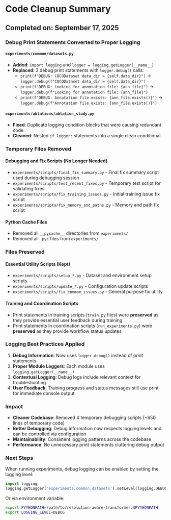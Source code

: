# Code Cleanup Summary

## Completed on: September 17, 2025

### Debug Print Statements Converted to Proper Logging

#### `experiments/common/datasets.py`
- **Added**: `import logging` and `logger = logging.getLogger(__name__)`
- **Replaced**: 3 debug print statements with `logger.debug()` calls:
  - `print(f"DEBUG: COCODataset data_dir = {self.data_dir}")` → `logger.debug(f"COCODataset data_dir = {self.data_dir}")`
  - `print(f"DEBUG: Looking for annotation file: {ann_file}")` → `logger.debug(f"Looking for annotation file: {ann_file}")`
  - `print(f"DEBUG: Annotation file exists: {ann_file.exists()}")` → `logger.debug(f"Annotation file exists: {ann_file.exists()}")`

#### `experiments/ablations/ablation_study.py`
- **Fixed**: Duplicate logging condition blocks that were causing redundant code
- **Cleaned**: Nested `if logger:` statements into a single clean conditional

### Temporary Files Removed

#### Debugging and Fix Scripts (No Longer Needed)
- `experiments/scripts/final_fix_summary.py` - Final fix summary script used during debugging session
- `experiments/scripts/test_recent_fixes.py` - Temporary test script for validating fixes
- `experiments/scripts/fix_training_issues.py` - Initial training issue fix script
- `experiments/scripts/fix_memory_and_paths.py` - Memory and path fix script

#### Python Cache Files
- Removed all `__pycache__` directories from `experiments/`
- Removed all `.pyc` files from `experiments/`

### Files Preserved

#### Essential Utility Scripts (Kept)
- `experiments/scripts/setup_*.py` - Dataset and environment setup scripts
- `experiments/scripts/update_*.py` - Configuration update scripts  
- `experiments/scripts/fix_common_issues.py` - General purpose fix utility

#### Training and Coordination Scripts
- Print statements in training scripts (`train.py` files) were **preserved** as they provide essential user feedback during training
- Print statements in coordination scripts (`run_experiments.py`) were **preserved** as they provide workflow status updates

### Logging Best Practices Applied

1. **Debug Information**: Now uses `logger.debug()` instead of print statements
2. **Proper Module Loggers**: Each module uses `logging.getLogger(__name__)`
3. **Contextual Logging**: Debug logs include relevant context for troubleshooting
4. **User Feedback**: Training progress and status messages still use print for immediate console output

### Impact

- **Cleaner Codebase**: Removed 4 temporary debugging scripts (~650 lines of temporary code)
- **Better Debugging**: Debug information now respects logging levels and can be controlled via configuration
- **Maintainability**: Consistent logging patterns across the codebase
- **Performance**: No unnecessary print statements cluttering debug output

### Next Steps

When running experiments, debug logging can be enabled by setting the logging level:
```python
import logging
logging.getLogger('experiments.common.datasets').setLevel(logging.DEBUG)
```

Or via environment variable:
```bash
export PYTHONPATH=/path/to/resolution-aware-transformer:$PYTHONPATH
export LOGGING_LEVEL=DEBUG
```